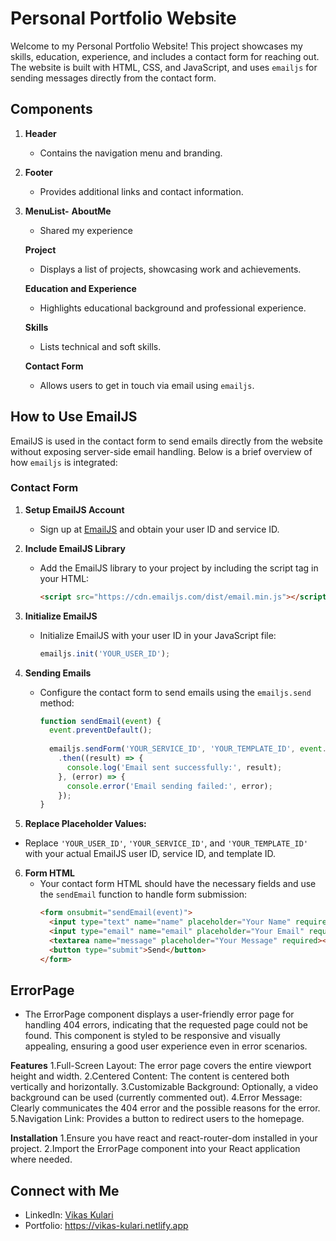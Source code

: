 # Personal Portfolio Website

Welcome to my Personal Portfolio Website! This project showcases my skills, education, experience, and includes a contact form for reaching out. The website is built with HTML, CSS, and JavaScript, and uses `emailjs` for sending messages directly from the contact form.

## Components

1. **Header**
   - Contains the navigation menu and branding.

2. **Footer**
   - Provides additional links and contact information.

3. **MenuList-**
   **AboutMe**
   - Shared my experience

   **Project**
   - Displays a list of projects, showcasing work and achievements.
   
   **Education and Experience**
   - Highlights educational background and professional experience.
   
   **Skills**
   - Lists technical and soft skills.
   
   **Contact Form**
   - Allows users to get in touch via email using `emailjs`.

## How to Use EmailJS

EmailJS is used in the contact form to send emails directly from the website without exposing server-side email handling. Below is a brief overview of how `emailjs` is integrated:

### Contact Form

1. **Setup EmailJS Account**
   - Sign up at [EmailJS](https://www.emailjs.com/) and obtain your user ID and service ID.

2. **Include EmailJS Library**
   - Add the EmailJS library to your project by including the script tag in your HTML:
     ```html
     <script src="https://cdn.emailjs.com/dist/email.min.js"></script>
     ```

3. **Initialize EmailJS**
   - Initialize EmailJS with your user ID in your JavaScript file:
     ```javascript
     emailjs.init('YOUR_USER_ID');
     ```

4. **Sending Emails**
   - Configure the contact form to send emails using the `emailjs.send` method:
     ```javascript
     function sendEmail(event) {
       event.preventDefault();
       
       emailjs.sendForm('YOUR_SERVICE_ID', 'YOUR_TEMPLATE_ID', event.target)
         .then((result) => {
           console.log('Email sent successfully:', result);
         }, (error) => {
           console.error('Email sending failed:', error);
         });
     }
     ```

5.  **Replace Placeholder Values:**
   - Replace `'YOUR_USER_ID'`, `'YOUR_SERVICE_ID'`, and `'YOUR_TEMPLATE_ID'` with your actual EmailJS user ID, service ID, and template ID.

6. **Form HTML**
   - Your contact form HTML should have the necessary fields and use the `sendEmail` function to handle form submission:
     ```html
     <form onsubmit="sendEmail(event)">
       <input type="text" name="name" placeholder="Your Name" required />
       <input type="email" name="email" placeholder="Your Email" required />
       <textarea name="message" placeholder="Your Message" required></textarea>
       <button type="submit">Send</button>
     </form>
     ```

## ErrorPage
- The ErrorPage component displays a user-friendly error page for handling 404 errors, indicating that the requested page could not be found. This component is styled to be responsive and visually appealing, ensuring a good user experience even in error scenarios.

**Features**
1.Full-Screen Layout: The error page covers the entire viewport height and width.
2.Centered Content: The content is centered both vertically and horizontally.
3.Customizable Background: Optionally, a video background can be used (currently commented out).
4.Error Message: Clearly communicates the 404 error and the possible reasons for the error.
5.Navigation Link: Provides a button to redirect users to the homepage.

**Installation**
1.Ensure you have react and react-router-dom installed in your project.
2.Import the ErrorPage component into your React application where needed.

## Connect with Me
- LinkedIn: [Vikas Kulari](https://www.linkedin.com/in/vikas-kulari-16013b198)
- Portfolio: https://vikas-kulari.netlify.app